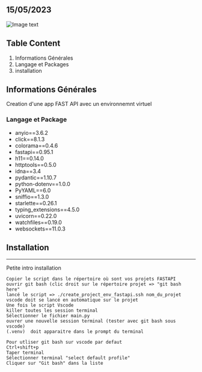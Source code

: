 ## 15/05/2023

![Image text](https://fastapi.tiangolo.com/img/logo-margin/logo-teal.png)

## Table Content

1. Informations Générales
2. Langage et Packages
3. installation

## Informations Générales

Creation d'une app FAST API avec un environnemnt virtuel

### Langage et Package

- anyio==3.6.2
- click==8.1.3
- colorama==0.4.6
- fastapi==0.95.1
- h11==0.14.0
- httptools==0.5.0
- idna==3.4
- pydantic==1.10.7
- python-dotenv==1.0.0
- PyYAML==6.0
- sniffio==1.3.0
- starlette==0.26.1
- typing_extensions==4.5.0
- uvicorn==0.22.0
- watchfiles==0.19.0
- websockets==11.0.3

## Installation

---

Petite intro installation

```
Copier le script dans le répertoire où sont vos projets FASTAPI
ouvrir git bash (clic droit sur le répertoire projet => "git bash here"
lancé le script => ./create_project_env_fastapi.ssh nom_du_projet
vscode doit se lancé en automatique sur le projet
Une fois le script Vscode
killer toutes les session terminal
Sélectionner le fichier main.py
ouvrer une nouvelle session terminal (tester avec git bash sous vscode)
(.venv)  doit apparaitre dans le prompt du terminal

Pour utliser git bash sur vscode par defaut
Ctrl+shift+p
Taper terminal
Sélectionner terminal "select default profile"
Cliquer sur "Git bash" dans la liste

```

